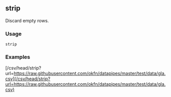 ## strip

Discard empty rows.

### Usage

    strip

### Examples

[/csv/head/strip?url=https://raw.githubusercontent.com/okfn/datapipes/master/test/data/gla.csv](/csv/head/strip?url=https://raw.githubusercontent.com/okfn/datapipes/master/test/data/gla.csv)
